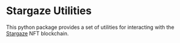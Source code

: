 # Stargaze Utilities

This python package provides a set of utilities for interacting with the [Stargaze](https://www.stargaze.zone/) NFT blockchain.
